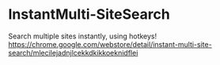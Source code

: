 # InstantMulti-SiteSearch
 Search multiple sites instantly, using hotkeys!  
https://chrome.google.com/webstore/detail/instant-multi-site-search/mlecilejadnjlcekkdkikkoeknidflei
